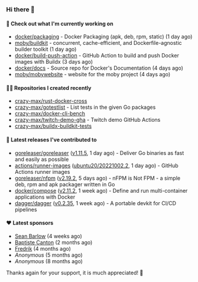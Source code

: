 ### Hi there 👋

#### 👷 Check out what I'm currently working on

- [docker/packaging](https://github.com/docker/packaging) - Docker Packaging (apk, deb, rpm, static) (1 day ago)
- [moby/buildkit](https://github.com/moby/buildkit) - concurrent, cache-efficient, and Dockerfile-agnostic builder toolkit (1 day ago)
- [docker/build-push-action](https://github.com/docker/build-push-action) - GitHub Action to build and push Docker images with Buildx (3 days ago)
- [docker/docs](https://github.com/docker/docs) - Source repo for Docker&#39;s Documentation (4 days ago)
- [moby/mobywebsite](https://github.com/moby/mobywebsite) - website for the moby project (4 days ago)

#### 👨‍💻 Repositories I created recently

- [crazy-max/rust-docker-cross](https://github.com/crazy-max/rust-docker-cross)
- [crazy-max/gotestlist](https://github.com/crazy-max/gotestlist) - List tests in the given Go packages
- [crazy-max/docker-cli-bench](https://github.com/crazy-max/docker-cli-bench)
- [crazy-max/twitch-demo-gha](https://github.com/crazy-max/twitch-demo-gha) - Twitch demo GitHub Actions
- [crazy-max/buildx-buildkit-tests](https://github.com/crazy-max/buildx-buildkit-tests)

#### 🚀 Latest releases I've contributed to

- [goreleaser/goreleaser](https://github.com/goreleaser/goreleaser) ([v1.11.5](https://github.com/goreleaser/goreleaser/releases/tag/v1.11.5), 1 day ago) - Deliver Go binaries as fast and easily as possible
- [actions/runner-images](https://github.com/actions/runner-images) ([ubuntu20/20221002.2](https://github.com/actions/runner-images/releases/tag/ubuntu20%2F20221002.2), 1 day ago) - GitHub Actions runner images
- [goreleaser/nfpm](https://github.com/goreleaser/nfpm) ([v2.19.2](https://github.com/goreleaser/nfpm/releases/tag/v2.19.2), 5 days ago) - nFPM is Not FPM - a simple deb, rpm and apk packager written in Go
- [docker/compose](https://github.com/docker/compose) ([v2.11.2](https://github.com/docker/compose/releases/tag/v2.11.2), 1 week ago) - Define and run multi-container applications with Docker
- [dagger/dagger](https://github.com/dagger/dagger) ([v0.2.35](https://github.com/dagger/dagger/releases/tag/v0.2.35), 1 week ago) - A portable devkit for CI/CD pipelines

#### ❤️ Latest sponsors
- [Sean Barlow](https://github.com/woolrab6) (4 weeks ago)
- [Baptiste Canton](https://github.com/batmac) (2 months ago)
- [Fredrik](https://github.com/fredrikscode) (4 months ago)
- _Anonymous_ (5 months ago)
- _Anonymous_ (8 months ago)

Thanks again for your support, it is much appreciated! 🙏
